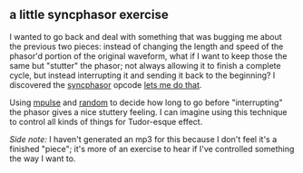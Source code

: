 a little syncphasor exercise
---

I wanted to go back and deal with something that was bugging me about the
previous two pieces: instead of changing the length and speed of the phasor'd
portion of the original waveform, what if I want to keep those the same but
"stutter" the phasor; not always allowing it to finish a complete cycle, but
instead interrupting it and sending it back to the beginning? I discovered the
[syncphasor](http://www.csounds.com/manual/html/syncphasor.html) opcode [lets me do that](syncphasor.csd).

Using [mpulse](http://www.csounds.com/manual/html/mpulse.html) and
[random](http://www.csounds.com/manual/html/random.html) to decide how long to
go before "interrupting" the phasor gives a nice stuttery feeling. I can imagine using this technique to control all kinds of things for Tudor-esque effect.

*Side note:* I haven't generated an mp3 for this because I don't feel it's a finished
"piece"; it's more of an exercise to hear if I've controlled something the way
I want to.
